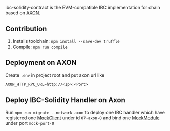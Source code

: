 ibc-solidity-contract is the EVM-compatible IBC implementation for chain based on [AXON](https://github.com/axonweb3/axon).

## Contribution

1. Installs toolchain: `npm install --save-dev truffle`
2. Compile: `npm run compile`

## Deployment on AXON

Create `.env` in project root and put axon url like

```
AXON_HTTP_RPC_URL=http://<Ip>:<Port>
```

## Deploy IBC-Solidity Handler on Axon
Run `npm run migrate --network axon` to deploy one IBC handler which have registered one [MockClient](https://github.com/synapseweb3/ibc-solidity-contract/blob/master/contracts/clients/MockClient.sol) under id `07-axon-0` and bind one [MockModule](https://github.com/synapseweb3/ibc-solidity-contract/blob/master/contracts/apps/20-transfer/MockModule.sol) under port `mock-port-0`

